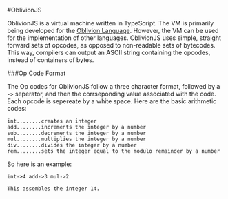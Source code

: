 #OblivionJS

OblivionJS is a virtual machine written in TypeScript. The VM is primarily being developed for the [Oblivion Language](https://jweinst1.gitbooks.io/the-oblivion-language/content/). However, the VM can be used for the implementation of other languages. OblivionJS uses simple, straight forward sets of opcodes, as opposed to non-readable sets of bytecodes. This way, compilers can output an ASCII string containing the opcodes, instead of containers of bytes.

###Op Code Format

The Op codes for OblivionJS follow a three character format, followed by a `->` seperator, and then the corrseponding value associated with the code. Each opcode is sepereate by a white space. Here are the basic arithmetic codes:

```
int........creates an integer
add........increments the integer by a number
sub........decrements the integer by a number
mul........multiplies the integer by a number
div........divides the integer by a number
rem........sets the integer equal to the modulo remainder by a number
```

So here is an example:

```
int->4 add->3 mul->2

This assembles the integer 14.
```
 
